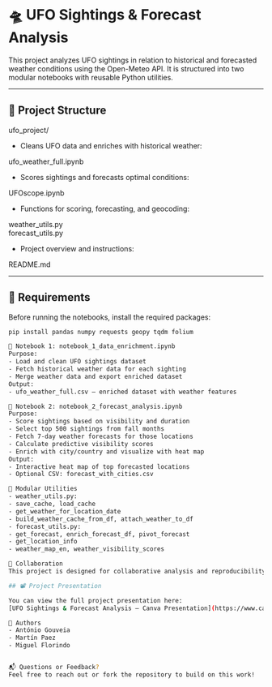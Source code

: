 # 🛸 UFO Sightings & Forecast Analysis

This project analyzes UFO sightings in relation to historical and forecasted weather conditions using the Open-Meteo API. It is structured into two modular notebooks with reusable Python utilities.

---

## 📁 Project Structure

ufo_project/

- Cleans UFO data and enriches with historical weather:
  
ufo_weather_full.ipynb
- Scores sightings and forecasts optimal conditions:
  
UFOscope.ipynb 
- Functions for scoring, forecasting, and geocoding:
  
weather_utils.py                     
forecast_utils.py
- Project overview and instructions:
  
README.md                            



---

## 🧪 Requirements

Before running the notebooks, install the required packages:

```bash
pip install pandas numpy requests geopy tqdm folium

📓 Notebook 1: notebook_1_data_enrichment.ipynb
Purpose:
- Load and clean UFO sightings dataset
- Fetch historical weather data for each sighting
- Merge weather data and export enriched dataset
Output:
- ufo_weather_full.csv — enriched dataset with weather features

📓 Notebook 2: notebook_2_forecast_analysis.ipynb
Purpose:
- Score sightings based on visibility and duration
- Select top 500 sightings from fall months
- Fetch 7-day weather forecasts for those locations
- Calculate predictive visibility scores
- Enrich with city/country and visualize with heat map
Output:
- Interactive heat map of top forecasted locations
- Optional CSV: forecast_with_cities.csv

🧩 Modular Utilities
- weather_utils.py:
- save_cache, load_cache
- get_weather_for_location_date
- build_weather_cache_from_df, attach_weather_to_df
- forecast_utils.py:
- get_forecast, enrich_forecast_df, pivot_forecast
- get_location_info
- weather_map_en, weather_visibility_scores

👥 Collaboration
This project is designed for collaborative analysis and reproducibility. All code is modular, documented, and ready for team sharing.

## 📽️ Project Presentation

You can view the full project presentation here:  
[UFO Sightings & Forecast Analysis — Canva Presentation](https://www.canva.com/design/DAG1fV_s9to/1CI9lOwQ2Z0MuaFpfgnZuA/edit?utm_content=DAG1fV_s9to&utm_campaign=designshare&utm_medium=link2&utm_source=sharebutton)

👥 Authors
- António Gouveia
- Martín Paez
- Miguel Florindo


📬 Questions or Feedback?
Feel free to reach out or fork the repository to build on this work!


